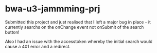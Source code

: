 # bwa-u3-jammming-prj

Submitted this project and just realised that I left a major bug in place - it currently searchs on the onChange event not onSubmit of the search button!

Also I had an issue with the accesstoken whereby the initial search would cause a 401 error and a redirect.
